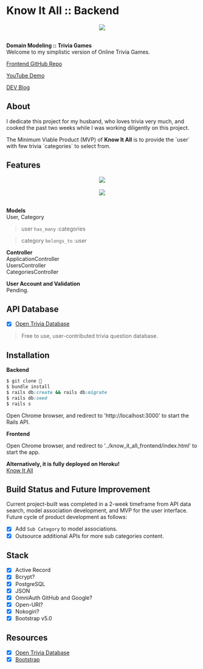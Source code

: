 # Know It All :: Backend

<div align="center">
  <img src="#">
</div>

<br>

<strong>Domain Modeling :: Trivia Games</strong><br>
Welcome to my simplistic version of Online Trivia Games.<br> 

<p><a href="https://github.com/fentyhall/know_it_all_frontend">Frontend GitHub Repo</a></p>
<p><a href="#">YouTube Demo</a></p>
<p><a href="#">DEV Blog</a></p>

## About

<p>I dedicate this project for my husband, who loves trivia very much, and cooked the past two weeks while I was working diligently on this project.</p>
<p>The Minimum Viable Product (MVP) of <strong>Know It All</strong> is to provide the `user` with few trivia `categories` to select from.</p>

## Features

<div align="center">
  <img src="#">
</div>

<br>

<div align="center">
  <img src="#">
</div>

<br>

**Models** <br>
User, Category<br>

> user `has_many` :categories<br>

> category `belongs_to` :user<br>

**Controller** <br>
ApplicationController<br>
UsersController<br>
CategoriesController<br>

**User Account and Validation** <br>
Pending.<br>

## API Database

- [x] <a href="https://opentdb.com/">Open Trivia Database</a>

> Free to use, user-contributed trivia question database.

## Installation

<strong>Backend</strong>

```ruby
$ git clone 👾
$ bundle install
$ rails db:create && rails db:migrate
$ rails db:seed
$ rails s
```

Open Chrome browser, and redirect to 'http://localhost:3000' to start the Rails API.

<strong>Frontend</strong>
<p>Open Chrome browser, and redirect to '../know_it_all_frontend/index.html' to start the app.</p>

**Alternatively, it is fully deployed on Heroku!**
<br>
<a href="#">Know It All</a>

## Build Status and Future Improvement
<p>Current project-built was completed in a 2-week timeframe from API data search, model association development, and MVP for the user interface. Future cycle of product development as follows:</p>

- [x] Add `Sub Category` to model associations. 
- [x] Outsource additional APIs for more sub categories content.

## Stack
- [x] Active Record
- [x] Bcrypt?
- [x] PostgreSQL
- [x] JSON
- [x] OmniAuth GitHub and Google?
- [x] Open-URI?
- [x] Nokogiri?
- [x] Bootstrap v5.0

## Resources

- [x] <a href="https://opentdb.com/">Open Trivia Database</a>
- [x] <a href="https://getbootstrap.com/">Bootstrap</a>